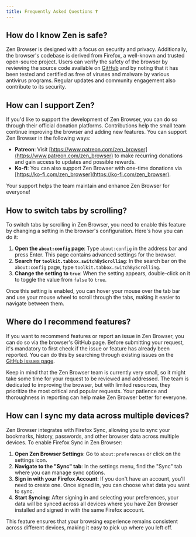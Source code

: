```yaml
---
title: Frequently Asked Questions ❓
---
```

## **How do I know Zen is safe?**

Zen Browser is designed with a focus on security and privacy. Additionally, the browser's codebase is derived from Firefox, a well-known and trusted open-source project. Users can verify the safety of the browser by reviewing the source code available on [GitHub](https://github.com/zen-browser/desktop) and by noting that it has been tested and certified as free of viruses and malware by various antivirus programs. Regular updates and community engagement also contribute to its security.

## **How can I support Zen?**

If you'd like to support the development of Zen Browser, you can do so through their official donation platforms. Contributions help the small team continue improving the browser and adding new features. You can support Zen Browser in the following ways:

- **Patreon**: Visit [https://www.patreon.com/zen_browser](https://www.patreon.com/zen_browser) to make recurring donations and gain access to updates and possible rewards.
- **Ko-fi**: You can also support Zen Browser with one-time donations via [https://ko-fi.com/zen_browser](https://ko-fi.com/zen_browser).

Your support helps the team maintain and enhance Zen Browser for everyone!

## **How to switch tabs by scrolling?**
To switch tabs by scrolling in Zen Browser, you need to enable this feature by changing a setting in the browser's configuration. Here's how you can do it:

1. **Open the `about:config` page**: Type `about:config` in the address bar and press Enter. This page contains advanced settings for the browser.
2. **Search for `toolkit.tabbox.switchByScrolling`**: In the search bar on the `about:config` page, type `toolkit.tabbox.switchByScrolling`.
3. **Change the setting to `true`**: When the setting appears, double-click on it to toggle the value from `false` to `true`.

Once this setting is enabled, you can hover your mouse over the tab bar and use your mouse wheel to scroll through the tabs, making it easier to navigate between them.

## **Where do I recommend features?**

If you want to recommend features or report an issue in Zen Browser, you can do so via the browser's GitHub page. Before submitting your request, it's mandatory to first check if the issue or feature has already been reported. You can do this by searching through existing issues on the [GitHub issues page](https://github.com/zen-browser/desktop/issues).

Keep in mind that the Zen Browser team is currently very small, so it might take some time for your request to be reviewed and addressed. The team is dedicated to improving the browser, but with limited resources, they prioritize the most critical and popular requests. Your patience and thoroughness in reporting can help make Zen Browser better for everyone.

## **How can I sync my data across multiple devices?**

Zen Browser integrates with Firefox Sync, allowing you to sync your bookmarks, history, passwords, and other browser data across multiple devices. To enable Firefox Sync in Zen Browser:

1. **Open Zen Browser Settings**: Go to `about:preferences` or click on the settings icon.
2. **Navigate to the "Sync" tab**: In the settings menu, find the "Sync" tab where you can manage sync options.
3. **Sign in with your Firefox Account**: If you don't have an account, you'll need to create one. Once signed in, you can choose what data you want to sync.
4. **Start Syncing**: After signing in and selecting your preferences, your data will be synced across all devices where you have Zen Browser installed and signed in with the same Firefox account.

This feature ensures that your browsing experience remains consistent across different devices, making it easy to pick up where you left off.